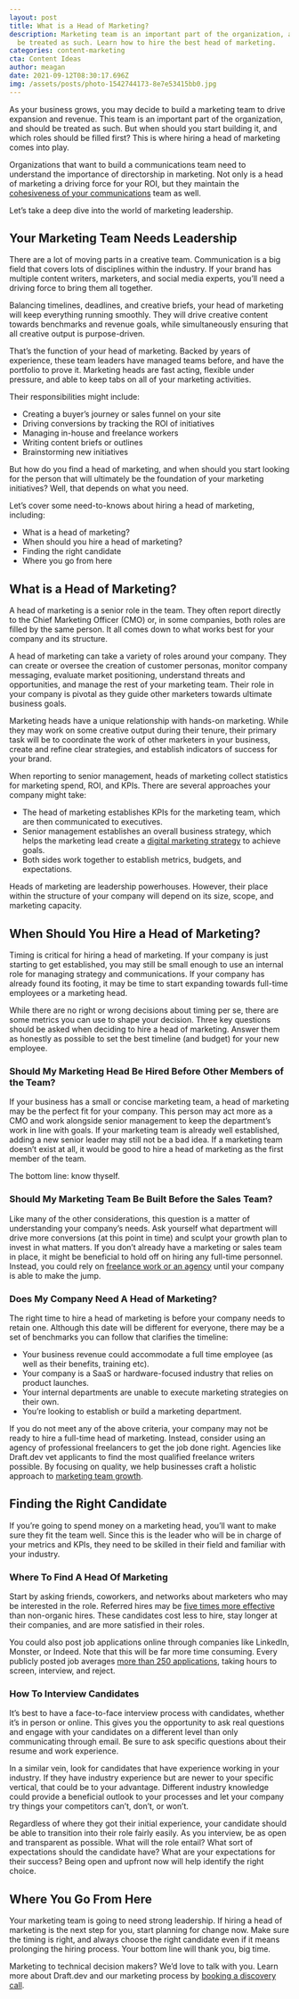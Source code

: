 ```yaml
---
layout: post
title: What is a Head of Marketing?
description: Marketing team is an important part of the organization, and should
  be treated as such. Learn how to hire the best head of marketing.
categories: content-marketing
cta: Content Ideas
author: meagan
date: 2021-09-12T08:30:17.696Z
img: /assets/posts/photo-1542744173-8e7e53415bb0.jpg
---
```

As your business grows, you may decide to build a marketing team to drive expansion and revenue. This team is an important part of the organization, and should be treated as such. But when should you start building it, and which roles should be filled first? This is where hiring a head of marketing comes into play.

Organizations that want to build a communications team need to understand the importance of directorship in marketing. Not only is a head of marketing a driving force for your ROI, but they maintain the [cohesiveness of your communications](https://draft.dev/learn/posts/content-plan) team as well.

Let’s take a deep dive into the world of marketing leadership.

## Your Marketing Team Needs Leadership
There are a lot of moving parts in a creative team. Communication is a big field that covers lots of disciplines within the industry. If your brand has multiple content writers, marketers, and social media experts, you’ll need a driving force to bring them all together. 

Balancing timelines, deadlines, and creative briefs, your head of marketing will keep everything running smoothly. They will drive creative content towards benchmarks and revenue goals, while simultaneously ensuring that all creative output is purpose-driven.

That’s the function of your head of marketing. Backed by years of experience, these team leaders have managed teams before, and have the portfolio to prove it. Marketing heads are fast acting, flexible under pressure, and able to keep tabs on all of your marketing activities.

Their responsibilities might include:
- Creating a buyer’s journey or sales funnel on your site
- Driving conversions by tracking the ROI of initiatives
- Managing in-house and freelance workers
- Writing content briefs or outlines 
- Brainstorming new initiatives

But how do you find a head of marketing, and when should you start looking for the person that will ultimately be the foundation of your marketing initiatives? Well, that depends on what you need.

Let’s cover some need-to-knows about hiring a head of marketing, including:

- What is a head of marketing?
- When should you hire a head of marketing?
- Finding the right candidate
- Where you go from here

<!-- signup -->

## What is a Head of Marketing?

A head of marketing is a senior role in the team. They often report directly to the Chief Marketing Officer (CMO) or, in some companies, both roles are filled by the same person. It all comes down to what works best for your company and its structure.

A head of marketing can take a variety of roles around your company. They can create or oversee the creation of customer personas, monitor company messaging, evaluate market positioning, understand threats and opportunities, and manage the rest of your marketing team. Their role in your company is pivotal as they guide other marketers towards ultimate business goals.

Marketing heads have a unique relationship with hands-on marketing. While they may work on some creative output during their tenure, their primary task will be to coordinate the work of other marketers in your business, create and refine clear strategies, and establish indicators of success for your brand.

When reporting to senior management, heads of marketing collect statistics for marketing spend, ROI, and KPIs. There are several approaches your company might take:

- The head of marketing establishes KPIs for the marketing team, which are then communicated to executives.
- Senior management establishes an overall business strategy, which helps the marketing lead create a [digital marketing strategy](https://draft.dev/learn/posts/how-to-create-a-digital-content-strategy) to achieve goals.
- Both sides work together to establish metrics, budgets, and expectations.

Heads of marketing are leadership powerhouses. However, their place within the structure of your company will depend on its size, scope, and marketing capacity.

## When Should You Hire a Head of Marketing?
Timing is critical for hiring a head of marketing. If your company is just starting to get established, you may still be small enough to use an internal role for managing strategy and communications. If your company has already found its footing, it may be time to start expanding towards full-time employees or a marketing head.

While there are no right or wrong decisions about timing per se, there are some metrics you can use to shape your decision. Three key questions should be asked when deciding to hire a head of marketing. Answer them as honestly as possible to set the best timeline (and budget) for your new employee.

### Should My Marketing Head Be Hired Before Other Members of the Team?
If your business has a small or concise marketing team, a head of marketing may be the perfect fit for your company. This person may act more as a CMO and work alongside senior management to keep the department’s work in line with goals. If your marketing team is already well established, adding a new senior leader may still not be a bad idea. If a marketing team doesn’t exist at all, it would be good to hire a head of marketing as the first member of the team.

The bottom line: know thyself.

### Should My Marketing Team Be Built Before the Sales Team?
Like many of the other considerations, this question is a matter of understanding your company’s needs. Ask yourself what department will drive more conversions (at this point in time) and sculpt your growth plan to invest in what matters. If you don’t already have a marketing or sales team in place, it might be beneficial to hold off on hiring any full-time personnel. Instead, you could rely on [freelance work or an agency](https://draft.dev/learn/posts/how-draft-dev-works-with-clients) until your company is able to make the jump.

### Does My Company Need A Head of Marketing?
The right time to hire a head of marketing is before your company needs to retain one. Although this date will be different for everyone, there may be a set of benchmarks you can follow that clarifies the timeline:

- Your business revenue could accommodate a full time employee (as well as their benefits, training etc).
- Your company is a SaaS or hardware-focused industry that relies on product launches.
- Your internal departments are unable to execute marketing strategies on their own.
- You’re looking to establish or build a marketing department.

If you do not meet any of the above criteria, your company may not be ready to hire a full-time head of marketing. Instead, consider using an agency of professional freelancers to get the job done right. Agencies like Draft.dev vet applicants to find the most qualified freelance writers possible. By focusing on quality, we help businesses craft a holistic approach to [marketing team growth](https://draft.dev/).

## Finding the Right Candidate
If you’re going to spend money on a marketing head, you’ll want to make sure they fit the team well. Since this is the leader who will be in charge of your metrics and KPIs, they need to be skilled in their field and familiar with your industry.

### Where To Find A Head Of Marketing
Start by asking friends, coworkers, and networks about marketers who may be interested in the role. Referred hires may be [five times more effective](https://legaljobs.io/blog/interview-statistics/) than non-organic hires. These candidates cost less to hire, stay longer at their companies, and are more satisfied in their roles.

You could also post job applications online through companies like LinkedIn, Monster, or Indeed. Note that this will be far more time consuming. Every publicly posted job averages [more than 250 applications](https://zety.com/blog/hr-statistics), taking hours to screen, interview, and reject.

### How To Interview Candidates
It’s best to have a face-to-face interview process with candidates, whether it’s in person or online. This gives you the opportunity to ask real questions and engage with your candidates on a different level than only communicating through email. Be sure to ask specific questions about their resume and work experience. 

In a similar vein, look for candidates that have experience working in your industry. If they have industry experience but are newer to your specific vertical, that could be to your advantage. Different industry knowledge could provide a beneficial outlook to your processes and let your company try things your competitors can’t, don’t, or won’t.

Regardless of where they got their initial experience, your candidate should be able to transition into their role fairly easily. As you interview, be as open and transparent as possible. What will the role entail? What sort of expectations should the candidate have? What are your expectations for their success? Being open and upfront now will help identify the right choice.

## Where You Go From Here
Your marketing team is going to need strong leadership. If hiring a head of marketing is the next step for you, start planning for change now. Make sure the timing is right, and always choose the right candidate even if it means prolonging the hiring process. Your bottom line will thank you, big time.

Marketing to technical decision makers? We’d love to talk with you. Learn more about Draft.dev and our marketing process by [booking a discovery call](https://draft.dev/call).